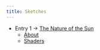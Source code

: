```yaml
---
title: Sketches
---
```


* Entry 1 -> [The Nature of the Sun](/la_1/bundle/index.html)
  * [About](/la_1/about.md)
  * [Shaders](https://github.com/lunaraquarium/lunaraquarium.github.io/tree/main/la_1/shaders)
